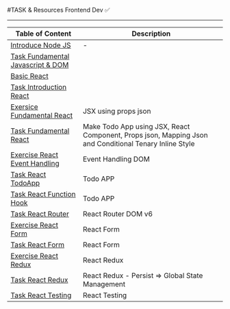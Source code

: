#TASK & Resources Frontend Dev ✅
<hr>

| Table of Content | Description |
| --- | --- |
| [Introduce Node JS](https://github.com/adityahimaone/Task-Frontend-Alterra/tree/introduce-nodejs) | - |
| [Task Fundamental Javascript & DOM](https://github.com/adityahimaone/Task-Frontend-Alterra/tree/task-fundamental) | |
| [Basic React](https://github.com/adityahimaone/Task-Frontend-Alterra/tree/react-basic1) | |
| [Task Introduction React](https://github.com/adityahimaone/Task-Frontend-Alterra/tree/task-introduction-react) | |
| [Exersice Fundamental React](https://github.com/adityahimaone/Task-Frontend-Alterra/tree/exercise-react-fundamental) | JSX using props json |
| [Task Fundamental React](https://github.com/adityahimaone/Task-Frontend-Alterra/tree/task-fundamental-react) | Make Todo App using JSX, React Component, Props json, Mapping Json  and Conditional Tenary Inline Style |
| [Exercise React Event Handling](https://github.com/adityahimaone/Task-Frontend-Alterra/tree/exercise-react-eventhandling) | Event Handling DOM |
| [Task React TodoApp](https://github.com/adityahimaone/Task-Frontend-Alterra/tree/task-react-todoapp) | Todo APP |
| [Task React Function Hook](https://github.com/adityahimaone/Task-Frontend-Alterra/tree/task-react-function-hook) | Todo APP |
| [Task React Router](https://github.com/adityahimaone/Task-Frontend-Alterra/tree/task-react-router) | React Router DOM v6  |
| [Exercise React Form](https://github.com/adityahimaone/Task-Frontend-Alterra/tree/react-form) | React Form  |
| [Task React Form](https://github.com/adityahimaone/Task-Frontend-Alterra/tree/task-react-form) | React Form  |
| [Exercise React Redux](https://github.com/adityahimaone/Task-Frontend-Alterra/tree/react-redux) | React Redux  |
| [Task React Redux](https://github.com/adityahimaone/Task-Frontend-Alterra/tree/task-react-redux) | React Redux - Persist => Global State Management  
| [Task React Testing](https://github.com/adityahimaone/Task-Frontend-Alterra/tree/task-react-testing) | React Testing  |


